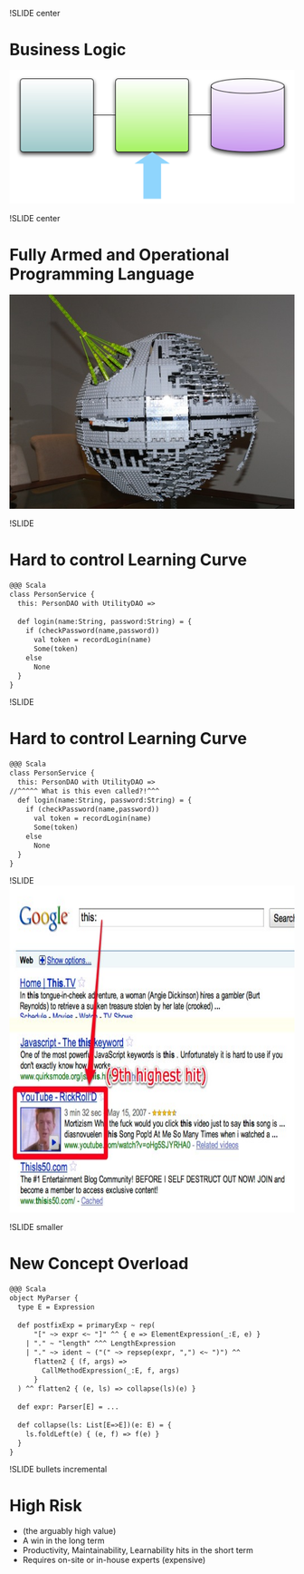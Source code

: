 !SLIDE center
# Business Logic
![Service Focus](service_focus.png)

!SLIDE center
# Fully Armed and Operational Programming Language
![Fully Armed](death_star.jpg "http://www.flickr.com/photos/flying_cloud/2667225198/")

!SLIDE 
# Hard to control Learning Curve

    @@@ Scala
    class PersonService {
      this: PersonDAO with UtilityDAO => 

      def login(name:String, password:String) = {
        if (checkPassword(name,password)) 
          val token = recordLogin(name)
          Some(token)
        else
          None
      }
    }

!SLIDE 
# Hard to control Learning Curve

    @@@ Scala
    class PersonService {
      this: PersonDAO with UtilityDAO => 
    //^^^^^ What is this even called?!^^^
      def login(name:String, password:String) = {
        if (checkPassword(name,password)) 
          val token = recordLogin(name)
          Some(token)
        else
          None
      }
    }

!SLIDE
<img src="thisroll.jpg" height="577" />

!SLIDE smaller
# New Concept Overload

    @@@ Scala
    object MyParser {
      type E = Expression

      def postfixExp = primaryExp ~ rep(
          "[" ~> expr <~ "]" ^^ { e => ElementExpression(_:E, e) }
        | "." ~ "length" ^^^ LengthExpression
        | "." ~> ident ~ ("(" ~> repsep(expr, ",") <~ ")") ^^ 
          flatten2 { (f, args) =>
            CallMethodExpression(_:E, f, args)
          }
      ) ^^ flatten2 { (e, ls) => collapse(ls)(e) }

      def expr: Parser[E] = ...

      def collapse(ls: List[E=>E])(e: E) = {
        ls.foldLeft(e) { (e, f) => f(e) }
      }
    }

!SLIDE bullets incremental
# High Risk 
* (the arguably high value)
* A win in the long term
* Productivity, Maintainability, Learnability hits in the short term
* Requires on-site or in-house experts (expensive)

